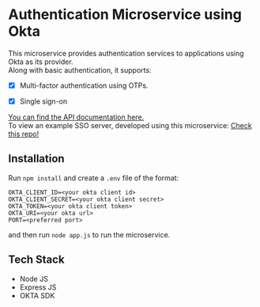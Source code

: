 # Authentication Microservice using Okta

This microservice provides authentication services to applications using Okta as its provider.  <br />
Along with basic authentication, it supports:

- [x] Multi-factor authentication using OTPs.
- [x] Single sign-on


[You can find the API documentation here.](https://github.com/sudoshreyansh/mfa-microservice/blob/main/Documentation.md)<br />
To view an example SSO server, developed using this microservice: [Check this repo!](https://github.com/sudoshreyansh/mfa-sso-server)

## Installation

Run `npm install` and create a `.env` file of the format:
```
OKTA_CLIENT_ID=<your okta client id>
OKTA_CLIENT_SECRET=<your okta client secret>
OKTA_TOKEN=<your okta client token>
OKTA_URI=<your okta url>
PORT=<preferred port>
```

and then run `node app.js` to run the microservice.

## Tech Stack

- Node JS
- Express JS
- OKTA SDK
